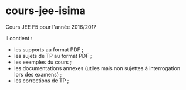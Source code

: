 cours-jee-isima
====================

Cours JEE F5 pour l'année 2016/2017

Il contient :
- les supports au format PDF ;
- les sujets de TP au format PDF ;
- les exemples du cours ;
- les documentations annexes (utiles mais non sujettes à interrogation lors des examens) ;
- les corrections de TP ;
